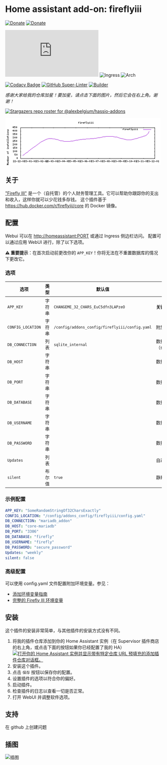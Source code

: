 # Home assistant add-on: fireflyiii

[![Donate][donation-badge]](https://www.buymeacoffee.com/alexbelgium)
[![Donate][paypal-badge]](https://www.paypal.com/donate/?hosted_button_id=DZFULJZTP3UQA)

![Version](https://img.shields.io/badge/dynamic/json?label=版本&query=%24.version&url=https%3A%2F%2Fraw.githubusercontent.com%2Falexbelgium%2Fhassio-addons%2Fmaster%2Ffireflyiii%2Fconfig.json)
![Ingress](https://img.shields.io/badge/dynamic/json?label=Ingress&query=%24.ingress&url=https%3A%2F%2Fraw.githubusercontent.com%2Falexbelgium%2Fhassio-addons%2Fmaster%2Ffireflyiii%2Fconfig.json)
![Arch](https://img.shields.io/badge/dynamic/json?color=success&label=Arch&query=%24.arch&url=https%3A%2F%2Fraw.githubusercontent.com%2Falexbelgium%2Fhassio-addons%2Fmaster%2Ffireflyiii%2Fconfig.json)

[![Codacy Badge](https://app.codacy.com/project/badge/Grade/9c6cf10bdbba45ecb202d7f579b5be0e)](https://www.codacy.com/gh/alexbelgium/hassio-addons/dashboard?utm_source=github.com&utm_medium=referral&utm_content=alexbelgium/hassio-addons&utm_campaign=Badge_Grade)
[![GitHub Super-Linter](https://img.shields.io/github/actions/workflow/status/alexbelgium/hassio-addons/weekly-supelinter.yaml?label=Lint%20code%20base)](https://github.com/alexbelgium/hassio-addons/actions/workflows/weekly-supelinter.yaml)
[![Builder](https://img.shields.io/github/actions/workflow/status/alexbelgium/hassio-addons/onpush_builder.yaml?label=Builder)](https://github.com/alexbelgium/hassio-addons/actions/workflows/onpush_builder.yaml)

[donation-badge]: https://img.shields.io/badge/Buy%20me%20a%20coffee%20(no%20paypal)-%23d32f2f?logo=buy-me-a-coffee&style=flat&logoColor=white
[paypal-badge]: https://img.shields.io/badge/Buy%20me%20a%20coffee%20with%20Paypal-0070BA?logo=paypal&style=flat&logoColor=white

_感谢大家给我的仓库加星！要加星，请点击下面的图片，然后它会在右上角。谢谢！_

[![Stargazers repo roster for @alexbelgium/hassio-addons](https://raw.githubusercontent.com/alexbelgium/hassio-addons/master/.github/stars2.svg)](https://github.com/alexbelgium/hassio-addons/stargazers)

![下载趋势](https://raw.githubusercontent.com/alexbelgium/hassio-addons/master/fireflyiii/stats.png)

## 关于

["Firefly III"](https://www.firefly-iii.org) 是一个（自托管）的个人财务管理工具。它可以帮助你跟踪你的支出和收入，这样你就可以少花钱多存钱。
这个插件基于 https://hub.docker.com/r/fireflyiii/core 的 Docker 镜像。

## 配置

Webui 可以在 <http://homeassistant:PORT> 或通过 Ingress 侧边栏访问。
配置可以通过应用 WebUI 进行，除了以下选项。

**⚠️ 重要提示**：在首次启动前更改你的 `APP_KEY`！你将无法在不重置数据库的情况下更改它。

### 选项

| 选项 | 类型 | 默认值 | 描述 |
|------|------|--------|------|
| `APP_KEY` | 字符串 | `CHANGEME_32_CHARS_EuC5dfn3LAPzeO` | **关键**：32 字符加密密钥 - 在首次运行前更改！ |
| `CONFIG_LOCATION` | 字符串 | `/config/addons_config/fireflyiii/config.yaml` | 附加配置文件的位置 |
| `DB_CONNECTION` | 列表 | `sqlite_internal` | 数据库类型（sqlite_internal/mariadb_addon/mysql/pgsql） |
| `DB_HOST` | 字符串 | | 数据库主机（用于外部数据库） |
| `DB_PORT` | 字符串 | | 数据库端口（用于外部数据库） |
| `DB_DATABASE` | 字符串 | | 数据库名称（用于外部数据库） |
| `DB_USERNAME` | 字符串 | | 数据库用户名（用于外部数据库） |
| `DB_PASSWORD` | 字符串 | | 数据库密码（用于外部数据库） |
| `Updates` | 列表 | | 自动更新计划（hourly/daily/weekly） |
| `silent` | 布尔值 | `true` | 静默模式 - 设置为 false 以获取调试信息 |

### 示例配置

```yaml
APP_KEY: "SomeRandomStringOf32CharsExactly"
CONFIG_LOCATION: "/config/addons_config/fireflyiii/config.yaml"
DB_CONNECTION: "mariadb_addon"
DB_HOST: "core-mariadb"
DB_PORT: "3306"
DB_DATABASE: "firefly"
DB_USERNAME: "firefly"
DB_PASSWORD: "secure_password"
Updates: "weekly"
silent: false
```

### 高级配置

可以使用 config.yaml 文件配置附加环境变量。参见：
- [添加环境变量指南](https://github.com/alexbelgium/hassio-addons/wiki/Add-Environment-variables-to-your-Addon)
- [完整的 Firefly III 环境变量](https://raw.githubusercontent.com/firefly-iii/firefly-iii/main/.env.example)

## 安装

这个插件的安装非常简单，与其他插件的安装方式没有不同。

1. 将我的插件仓库添加到你的 Home Assistant 实例（在 Supervisor 插件商店的右上角，或点击下面的按钮如果你已经配置了我的 HA）
   [![打开你的 Home Assistant 实例并显示带有特定仓库 URL 预填充的添加插件仓库对话框。](https://my.home-assistant.io/badges/supervisor_add_addon_repository.svg)](https://my.home-assistant.io/redirect/supervisor_add_addon_repository/?repository_url=https%3A%2F%2Fgithub.com%2Falexbelgium%2Fhassio-addons)
1. 安装这个插件。
1. 点击 `保存` 按钮以保存你的配置。
1. 设置插件的选项以符合你的偏好。
1. 启动插件。
1. 检查插件的日志以查看一切是否正常。
1. 打开 WebUI 并调整软件选项。

## 支持

在 github 上创建问题

## 插图

![插图](https://raw.githubusercontent.com/firefly-iii/firefly-iii/develop/.github/assets/img/imac-complete.png)

[repository]: https://github.com/alexbelgium/hassio-addons